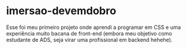 # imersao-devemdobro

Esse foi meu primeiro projeto onde aprendi a programar em CSS e uma experiência muito bacana de front-end (embora meu objetivo como estudante de ADS, seja virar uma profissional em backend hehehe).
